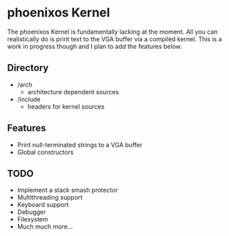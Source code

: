 
# phoenixos Kernel

The phoenixos Kernel is fundamentally lacking at the moment. All you can realistically do is print text to the VGA buffer via a compiled kernel. This is a work in progress though and I plan to add the features below.

## Directory

- /arch
  - architecture dependent sources
- /include
  - headers for kernel sources

## Features

- Print null-terminated strings to a VGA buffer
- Global constructors

## TODO

- Implement a stack smash protector
- Multithreading support
- Keyboard support
- Debugger
- Filesystem
- Much much more...
